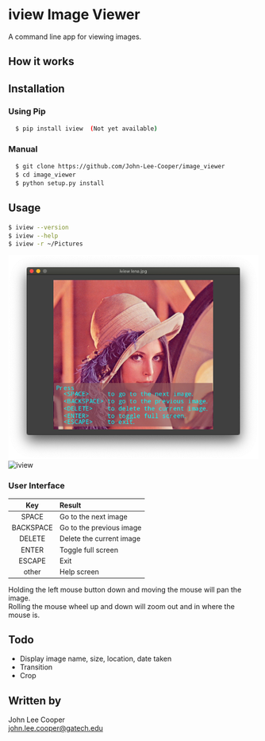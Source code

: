 # iview Image Viewer

A command line app for viewing images.

## How it works

## Installation

### Using Pip

```bash
  $ pip install iview  (Not yet available)
```

### Manual

```bash
  $ git clone https://github.com/John-Lee-Cooper/image_viewer
  $ cd image_viewer
  $ python setup.py install
```

## Usage

```bash
$ iview --version
$ iview --help
$ iview -r ~/Pictures
```

![iview](image/iview1.png)
![iview](https://github.com/John-Lee-Cooper/image_viewer/raw/master/image/iview1.png)

### User Interface

 Key        | Result
 :--------: | :------------------------  
 SPACE      | Go to the next image
 BACKSPACE  | Go to the previous image
 DELETE     | Delete the current image
 ENTER      | Toggle full screen
 ESCAPE     | Exit
 other      | Help screen

Holding the left mouse button down and moving the mouse will pan the image.  
Rolling the mouse wheel up and down will zoom out and in where the mouse is.

## Todo

* Display image name, size, location, date taken
* Transition
* Crop

## Written by

John Lee Cooper  
john.lee.cooper@gatech.edu